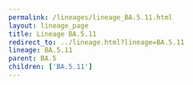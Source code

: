 ```yaml
---
permalink: /lineages/lineage_BA.5.11.html
layout: lineage_page
title: Lineage BA.5.11
redirect_to: ../lineage.html?lineage=BA.5.11
lineage: BA.5.11
parent: BA.5
children: ['BA.5.11']
---
```

